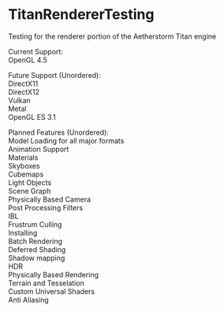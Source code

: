 # TitanRendererTesting

Testing for the renderer portion of the Aetherstorm Titan engine 

Current Support:  
OpenGL 4.5  

Future Support (Unordered):  
DirectX11  
DirectX12  
Vulkan  
Metal  
OpenGL ES 3.1 

Planned Features (Unordered):  
Model Loading for all major formats  
Animation Support  
Materials  
Skyboxes  
Cubemaps  
Light Objects  
Scene Graph  
Physically Based Camera  
Post Processing Filters  
IBL  
Frustrum Culling  
Installing  
Batch Rendering   
Deferred Shading  
Shadow mapping  
HDR  
Physically Based Rendering  
Terrain and Tesselation  
Custom Universal Shaders  
Anti Aliasing  
